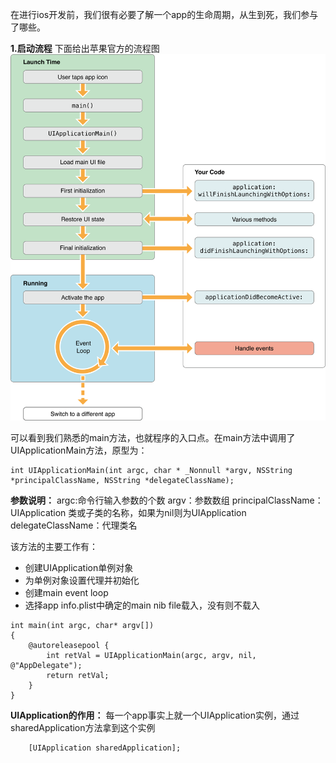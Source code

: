 在进行ios开发前，我们很有必要了解一个app的生命周期，从生到死，我们参与了哪些。

**1.启动流程**
下面给出苹果官方的流程图
![](/assets/pic5-1.png)

可以看到我们熟悉的main方法，也就程序的入口点。在main方法中调用了UIApplicationMain方法，原型为：
```
int UIApplicationMain(int argc, char * _Nonnull *argv, NSString *principalClassName, NSString *delegateClassName);
```
**参数说明：**
argc:命令行输入参数的个数
argv：参数数组
principalClassName：UIApplication
类或子类的名称，如果为nil则为UIApplication
delegateClassName：代理类名

该方法的主要工作有：
- 创建UIApplication单例对象
- 为单例对象设置代理并初始化
- 创建main event loop
- 选择app info.plist中确定的main nib file载入，没有则不载入

```
int main(int argc, char* argv[])
{
    @autoreleasepool {
        int retVal = UIApplicationMain(argc, argv, nil, @"AppDelegate");
        return retVal;
    }
}
```
**UIApplication的作用：**
每一个app事实上就一个UIApplication实例，通过sharedApplication方法拿到这个实例
```
    [UIApplication sharedApplication];
```
